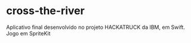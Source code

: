 # cross-the-river
Aplicativo final desenvolvido no projeto HACKATRUCK da IBM, em Swift. Jogo em SpriteKit
